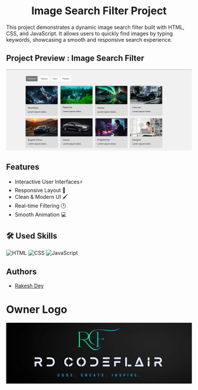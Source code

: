 
# <h1 style="text-align: center;">Image Search Filter Project</h1>


This project demonstrates a dynamic image search filter built with HTML, CSS, and JavaScript. It allows users to quickly find images by typing keywords, showcasing a smooth and responsive search experience.


## Project Preview : Image Search Filter

![Result](https://github.com/Rakesh-Dey-007/Web_Projects/blob/main/01.%20Image%20Search%20Filter/Result.png)


## Features

- Interactive User Interfaces⚡
- Responsive Layout 📱
- Clean & Modern UI 🖌️
- Real-time Filtering 🕒
- Smooth Animation 💻



## 🛠 Used Skills

<p align="left">
  <img src="https://cdn.iconscout.com/icon/free/png-512/free-html-logo-icon-download-in-svg-png-gif-file-formats--brand-company-business-brands-pack-logos-icons-2284975.png?f=webp&w=256" alt="HTML" width="70" height="70">
  <img src="https://cdn.iconscout.com/icon/free/png-512/free-css-logo-icon-download-in-svg-png-gif-file-formats--logos-pack-icons-722685.png?f=webp&w=256" alt="CSS" width="70" height="70">
  <img src="https://cdn.iconscout.com/icon/free/png-512/free-javascript-logo-icon-download-in-svg-png-gif-file-formats--brand-company-business-brands-pack-logos-icons-2284965.png?f=webp&w=256" alt="JavaScript" width="70" height="70">
</p>



## Authors

- [Rakesh Dey](https://github.com/Rakesh-Dey-007)


# Owner Logo

![Logo](https://github.com/Rakesh-Dey-007/Web_Projects/blob/main/01.%20Image%20Search%20Filter/Logo_Crop.jpg)


